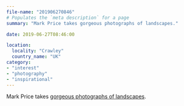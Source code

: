 ```yaml
---
file-name: "201906270846"
# Populates the `meta description` for a page
summary: "Mark Price takes gorgeous photographs of landscapes."

date: 2019-06-27T08:46:00

location:
  locality: "Crawley"
  country_name: "UK"
category:
- "interest"
- "photography"
- "inspirational"
---
```


Mark Price takes [gorgeous photographs of landscapes][1].

[1]: https://www.mark-price.photography/
